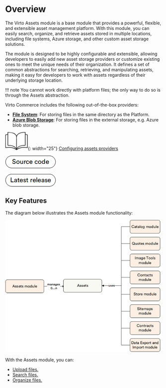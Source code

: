 # Overview

The Virto Assets module is a base module that provides a powerful, flexible, and extensible asset management platform. With this module, you can easily search, organize, and retrieve assets stored in multiple locations, including file systems, Azure storage, and other custom asset storage solutions.

The module is designed to be highly configurable and extensible, allowing developers to easily add new asset storage providers or customize existing ones to meet the unique needs of their organization. It defines a set of common abstractions for searching, retrieving, and manipulating assets, making it easy for developers to work with assets regardless of their underlying storage location.

!!! note
    You cannot work directly with platform files; the only way to do so is through the Assets abstraction.

Virto Commerce includes the following out-of-the-box providers: 

* [**File System**](https://github.com/VirtoCommerce/vc-module-filesystem-assets): For storing files in the same directory as the Platform.
* [**Azure Blob Storage**](https://github.com/VirtoCommerce/vc-module-azureblob-assets): For storing files in the external storage, e.g. Azure blob storage.

![Readmore](media/readmore.png){: width="25"} [Configuring assets providers](../../../developer-guide/Configuration-Reference/appsettingsjson)

[![Source code](media/source_code.png)](https://github.com/VirtoCommerce/vc-module-assets)

[![Latest release](media/latest_release.png)](https://github.com/VirtoCommerce/vc-module-assets/releases/tag/3.803.0)


## Key Features

The diagram below illustrates the Assets module functionality:

![Assets](media/scheme.png)

With the Assets module, you can:

* [Upload files.](managing-assets.md#upload-files)
* [Search files.](managing-assets.md#search-files)
* [Organize files.](managing-assets.md#organize-files)